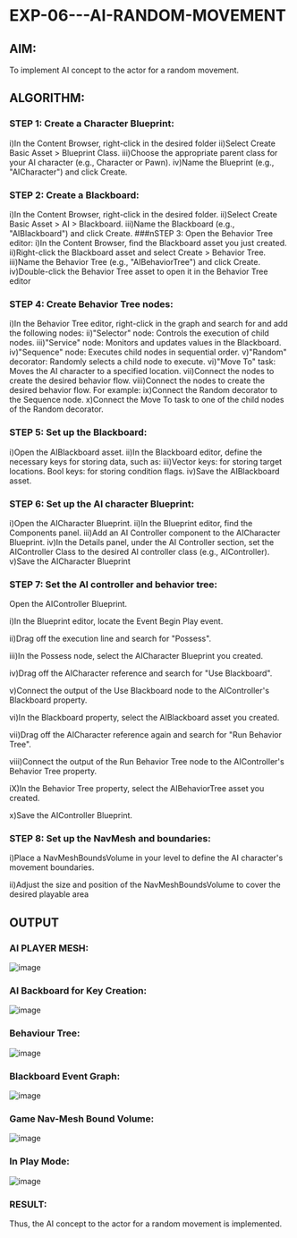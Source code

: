 # EXP-06---AI-RANDOM-MOVEMENT
## AIM:
To implement AI concept to the actor for a random movement.
## ALGORITHM:
### STEP 1: Create a Character Blueprint:
i)In the Content Browser, right-click in the desired folder
ii)Select Create Basic Asset > Blueprint Class.
iii)Choose the appropriate parent class for your AI character (e.g., Character or Pawn).
iv)Name the Blueprint (e.g., "AICharacter") and click Create.
### STEP 2: Create a Blackboard:
i)In the Content Browser, right-click in the desired folder.
ii)Select Create Basic Asset > AI > Blackboard.
iii)Name the Blackboard (e.g., "AIBlackboard") and click Create.
###nSTEP 3: Open the Behavior Tree editor:
i)In the Content Browser, find the Blackboard asset you just created.
ii)Right-click the Blackboard asset and select Create > Behavior Tree.
iii)Name the Behavior Tree (e.g., "AIBehaviorTree") and click Create.
iv)Double-click the Behavior Tree asset to open it in the Behavior Tree editor
### STEP 4: Create Behavior Tree nodes:
i)In the Behavior Tree editor, right-click in the graph and search for and add the following nodes:
ii)"Selector" node: Controls the execution of child nodes.
iii)"Service" node: Monitors and updates values in the Blackboard.
iv)"Sequence" node: Executes child nodes in sequential order.
v)"Random" decorator: Randomly selects a child node to execute.
vi)"Move To" task: Moves the AI character to a specified location.
vii)Connect the nodes to create the desired behavior flow.
viii)Connect the nodes to create the desired behavior flow. For example:
ix)Connect the Random decorator to the Sequence node.
x)Connect the Move To task to one of the child nodes of the Random decorator.
### STEP 5: Set up the Blackboard:
i)Open the AIBlackboard asset.
ii)In the Blackboard editor, define the necessary keys for storing data, such as:
iii)Vector keys: for storing target locations.
Bool keys: for storing condition flags.
iv)Save the AIBlackboard asset.
### STEP 6: Set up the AI character Blueprint:
i)Open the AICharacter Blueprint.
ii)In the Blueprint editor, find the Components panel.
iii)Add an AI Controller component to the AICharacter Blueprint.
iv)In the Details panel, under the AI Controller section, set the AIController Class to the desired AI controller class (e.g., AIController).
v)Save the AICharacter Blueprint
### STEP 7: Set the AI controller and behavior tree:
Open the AIController Blueprint.

i)In the Blueprint editor, locate the Event Begin Play event.

ii)Drag off the execution line and search for "Possess".

iii)In the Possess node, select the AICharacter Blueprint you created.

iv)Drag off the AICharacter reference and search for "Use Blackboard".

v)Connect the output of the Use Blackboard node to the AIController's Blackboard property.

vi)In the Blackboard property, select the AIBlackboard asset you created.

vii)Drag off the AICharacter reference again and search for "Run Behavior Tree".

viii)Connect the output of the Run Behavior Tree node to the AIController's Behavior Tree property.

iX)In the Behavior Tree property, select the AIBehaviorTree asset you created.

x)Save the AIController Blueprint.

### STEP 8: Set up the NavMesh and boundaries:
i)Place a NavMeshBoundsVolume in your level to define the AI character's movement boundaries.

ii)Adjust the size and position of the NavMeshBoundsVolume to cover the desired playable area
## OUTPUT
### AI PLAYER MESH:
![image](https://github.com/Shobika187/EXP-06---AI-RANDOM-MOVEMENT/assets/94508142/cab18da5-39b6-49d1-a4ea-ffd9c638e109)
### AI Backboard for Key Creation:
![image](https://github.com/Shobika187/EXP-06---AI-RANDOM-MOVEMENT/assets/94508142/02c67eb9-08e1-4ff6-aa54-34aee22c4e96)
### Behaviour Tree:
![image](https://github.com/Shobika187/EXP-06---AI-RANDOM-MOVEMENT/assets/94508142/0ff0e318-be04-49b5-adcf-a79ea4ea7889)

### Blackboard Event Graph:
![image](https://github.com/Shobika187/EXP-06---AI-RANDOM-MOVEMENT/assets/94508142/9f803af0-3aef-43e5-8dde-96019b6c344a)

### Game Nav-Mesh Bound Volume:
![image](https://github.com/Shobika187/EXP-06---AI-RANDOM-MOVEMENT/assets/94508142/06e4f1e1-284e-4da8-956b-2124d3d877df)


### In Play Mode:
![image](https://github.com/Shobika187/EXP-06---AI-RANDOM-MOVEMENT/assets/94508142/9bb2b04c-9cb6-4247-927f-67decb21a74a)
### RESULT:
Thus, the AI concept to the actor for a random movement is implemented.
